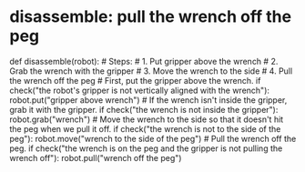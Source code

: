 # disassemble: pull the wrench off the peg
def disassemble(robot):
    # Steps:
    #  1. Put gripper above the wrench
    #  2. Grab the wrench with the gripper
    #  3. Move the wrench to the side
    #  4. Pull the wrench off the peg
    # First, put the gripper above the wrench.
    if check("the robot's gripper is not vertically aligned with the wrench"):
        robot.put("gripper above wrench")
    # If the wrench isn't inside the gripper, grab it with the gripper.
    if check("the wrench is not inside the gripper"):
        robot.grab("wrench")
    # Move the wrench to the side so that it doesn't hit the peg when we pull it off.
    if check("the wrench is not to the side of the peg"):
        robot.move("wrench to the side of the peg")
    # Pull the wrench off the peg.
    if check("the wrench is on the peg and the gripper is not pulling the wrench off"):
        robot.pull("wrench off the peg")